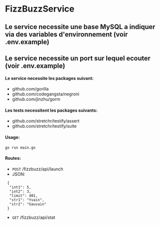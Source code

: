 
# FizzBuzzService

## Le service necessite une base MySQL a indiquer via des variables d'environnement (voir .env.example)
## Le service necessite un port sur lequel ecouter (voir .env.example)

#### Le service necessite les packages suivant:
 - github.com/gorilla
 - github.com/codegangsta/negroni
 - github.com/jinzhu/gorm
  
  
 
#### Les tests necessitent les packages suivants:
 - github.com/stretchr/testify/assert
 - github.com/stretchr/testify/suite
  
  
  
#### Usage: 
```go run main.go```



#### Routes:
 - ```POST``` /fizzbuzz/api/launch
  - JSON: 
  ```
   {
    "int1": 5,
    "int2": 3,
    "limit": 401,
    "str1": "Yvain",
    "str2": "Gauvain"
   }
   ````
 - ```GET``` /fizzbuzz/api/stat
